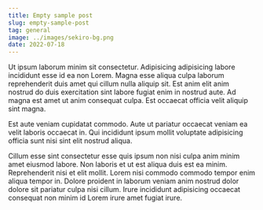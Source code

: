```yaml
---
title: Empty sample post
slug: empty-sample-post
tag: general
image: ../images/sekiro-bg.png
date: 2022-07-18
---
```


Ut ipsum laborum minim sit consectetur. Adipisicing adipisicing labore incididunt esse id ea non Lorem. Magna esse aliqua culpa laborum reprehenderit duis amet qui cillum nulla aliquip sit. Est anim elit anim nostrud do duis exercitation sint labore fugiat enim in nostrud aute. Ad magna est amet ut anim consequat culpa. Est occaecat officia velit aliquip sint magna.

Est aute veniam cupidatat commodo. Aute ut pariatur occaecat veniam ea velit laboris occaecat in. Qui incididunt ipsum mollit voluptate adipisicing officia sunt nisi sint elit nostrud aliqua.

Cillum esse sint consectetur esse quis ipsum non nisi culpa anim minim amet eiusmod labore. Non laboris et ut est aliqua duis est ea minim. Reprehenderit nisi et elit mollit. Lorem nisi commodo commodo tempor enim aliqua tempor in. Dolore proident in laborum veniam anim nostrud dolor dolore sit pariatur culpa nisi cillum. Irure incididunt adipisicing occaecat consequat non minim id Lorem irure amet fugiat irure.
